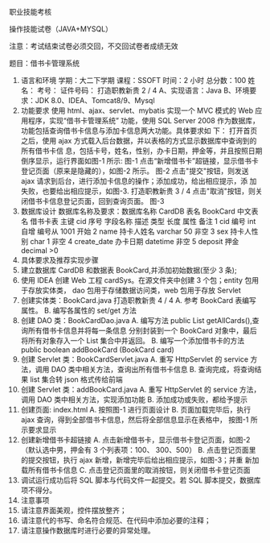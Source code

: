 职业技能考核

操作技能试卷（JAVA+MYSQL）

注意：考试结束试卷必须交回，不交回试卷者成绩无效

题目：借书卡管理系统

1. 语言和环境
学期：大二下学期 课程：SSOFT
时间：2 小时
总分数：100
姓名： 考号：
证件号码：
打造职教新贵
2 / 4
A、实现语言：Java
B、环境要求：JDK 8.0、IDEA、Tomcat8/9、Mysql
2. 功能要求
使用 html、ajax、servlet、mybatis 实现一个 MVC 模式的 Web 应用程序，实现“借书卡管理系统”
功能，使用 SQL Server 2008 作为数据库，功能包括查询借书卡信息与添加卡信息两大功能。具体要求如
下：
打开首页之后，使用 ajax 方式载入后台数据，并以表格的方式显示数据库中查询到的所有借书卡信
息，包括卡号，姓名，性别，办卡日期，押金等，并且按照日期倒序显示，运行界面如图-1 所示:
图-1
点击“新增借书卡”超链接，显示借书卡登记页面（原来是隐藏的），如图-2 所示。
图-2
点击"提交"按钮，则发送 ajax 请求到后台，进行添加卡信息的操作；添加成功，给出相应提示，添
加失败，也要给出相应提示，如图-3.
打造职教新贵
3 / 4
点击"取消"按钮，则关闭借书卡信息登记页面，回到查询页面。
图-3
3. 数据库设计
数据库名称及要求：数据库名称 CardDB
表名 BookCard 中文表名 借书卡表
主键 cid
序号 字段名称 描述 类型 长度 属性 备注
1 cid 编号 int 自增 编号从 1001 开始
2 name 持卡人姓名 varchar 50 非空
3 sex 持卡人性别 char 1 非空
4 create_date 办卡日期 datetime 非空
5 deposit 押金 decimal >0
4. 具体要求及推荐实现步骤
1. 建立数据库 CardDB 和数据表 BookCard,并添加初始数据(至少 3 条);
2. 使用 IDEA 创建 Web 工程 cardSys。在源文件夹中创建 3 个包；entity 包用于存放实体类，
dao 包用于存储数据访问类，web 包用于存放 Servlet
3. 创建实体类：BookCard.java
打造职教新贵
4 / 4
A. 参考 BookCard 表编写属性。
B. 编写各属性的 set/get 方法
4. 创建 DAO 类：BookCardDao.java
A. 编写方法 public List<BookCard> getAllCards(),查询所有借书卡信息并将每一条信息
分别封装到一个 BookCard 对象中，最后将所有对象存入一个 List 集合中并返回。
B. 编写一个添加借书卡的方法 public boolean addBookCard (BookCard card)
5. 创建 Servlet 类：BookCardServlet.java
A. 重写 HttpServlet 的 service 方法，调用 DAO 类中相关方法，查询出所有借书卡信息
B. 查询完成，将查询结果 list 集合转 json 格式传给前端
6. 创建 Servlet 类：addBookCard.java
A. 重写 HttpServlet 的 service 方法，调用 DAO 类中相关方法，实现添加功能
B. 添加成功或失败，都给予提示
7. 创建页面: index.html
A. 按照图-1 进行页面设计
B. 页面加载完毕后，执行 ajax 查询，得到全部借书卡信息，然后将全部信息显示在表格中，
按图-1 所示要求显示
9. 创建新增借书卡超链接
A. 点击新增借书卡，显示借书卡登记页面，如图-2（默认选中男，押金有 3 个列表项：100、
300、500）
B. 点击登记页面里的提交按钮，执行 ajax 新增，新增完毕后给出相应提示，如图-3；并重
新加载所有借书卡信息
C. 点击登记页面里的取消按钮，则关闭借书卡登记页面
10. 调试运行成功后将 SQL 脚本与代码文件一起提交。若 SQL 脚本提交，数据库项不得分。
5. 注意事项
1. 请注意界面美观，控件摆放整齐；
2. 请注意代的书写、命名符合规范、在代码中添加必要的注释；
3. 请注意操作数据库时进行必要的异常处理。
